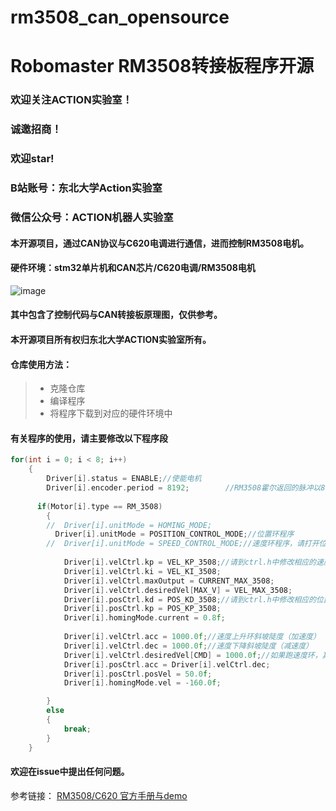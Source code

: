# rm3508_can_opensource
# Robomaster RM3508转接板程序开源
### 欢迎关注ACTION实验室！
### 诚邀招商！
### 欢迎star!
### B站账号：东北大学Action实验室
### 微信公众号：ACTION机器人实验室

#### 本开源项目，通过CAN协议与C620电调进行通信，进而控制RM3508电机。
#### 硬件环境：stm32单片机和CAN芯片/C620电调/RM3508电机
![image](https://github.com/NEUACTION/rm3508_can_opensource/blob/master/image/IMG_20190814_175125.jpg)


#### 其中包含了控制代码与CAN转接板原理图，仅供参考。
#### 本开源项目所有权归东北大学ACTION实验室所有。

#### 仓库使用方法：
>* 克隆仓库
>* 编译程序
>* 将程序下载到对应的硬件环境中

#### 有关程序的使用，请主要修改以下程序段
```c
for(int i = 0; i < 8; i++)
	{
		Driver[i].status = ENABLE;//使能电机
		Driver[i].encoder.period = 8192;		//RM3508霍尔返回的脉冲以8192为1圈，具体请参考RM3508手册
		
	  if(Motor[i].type == RM_3508)
		{
		//	Driver[i].unitMode = HOMING_MODE;
		  Driver[i].unitMode = POSITION_CONTROL_MODE;//位置环程序
		//  Driver[i].unitMode = SPEED_CONTROL_MODE;//速度环程序，请打开位置环和速度环中的任意一条
			
			Driver[i].velCtrl.kp = VEL_KP_3508;//请到ctrl.h中修改相应的速度环pid参数，以获得理想的运行效果
			Driver[i].velCtrl.ki = VEL_KI_3508;
			Driver[i].velCtrl.maxOutput = CURRENT_MAX_3508;
			Driver[i].velCtrl.desiredVel[MAX_V] = VEL_MAX_3508;
			Driver[i].posCtrl.kd = POS_KD_3508;//请到ctrl.h中修改相应的位置环pid参数，以获得理想的运行效果
			Driver[i].posCtrl.kp = POS_KP_3508;
			Driver[i].homingMode.current = 0.8f;
			
			Driver[i].velCtrl.acc = 1000.0f;//速度上升环斜坡陡度（加速度）
			Driver[i].velCtrl.dec = 1000.0f;//速度下降斜坡陡度（减速度）
			Driver[i].velCtrl.desiredVel[CMD] = 1000.0f;//如果跑速度环，其初始速度为 1000 / 8.192 = 122rps（转子速度）
			Driver[i].posCtrl.acc = Driver[i].velCtrl.dec;
			Driver[i].posCtrl.posVel = 50.0f;
			Driver[i].homingMode.vel = -160.0f;

		}
		else
		{
			break;
		}
	}
```

#### 欢迎在issue中提出任何问题。

参考链接： [RM3508/C620 官方手册与demo](https://www.robomaster.com/zh-CN/products/components/general/M3508?position=download#download)

